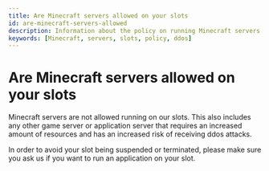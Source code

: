 ```yaml
---
title: Are Minecraft servers allowed on your slots
id: are-minecraft-servers-allowed
description: Information about the policy on running Minecraft servers on our slots.
keywords: [Minecraft, servers, slots, policy, ddos]
---
```

# Are Minecraft servers allowed on your slots

Minecraft servers are not allowed running on our slots. This also includes any other game server or application server that requires an increased amount of resources and has an increased risk of receiving ddos attacks.

In order to avoid your slot being suspended or terminated, please make sure you ask us if you want to run an application on your slot.